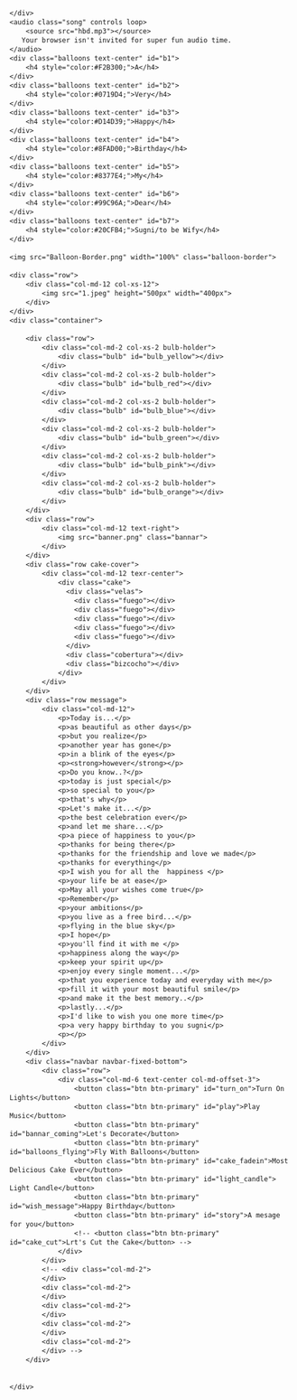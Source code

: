 
<!DOCTYPE html>
<!--[if lt IE 7]> <html class="ie lt-ie9 lt-ie8 lt-ie7"> <![endif]-->
<!--[if IE 7]>    <html class="ie lt-ie9 lt-ie8"> <![endif]-->
<!--[if IE 8]>    <html class="ie lt-ie9"> <![endif]-->
<!--[if gt IE 8]> <html> <![endif]-->
<!--[if !IE]><!--><html lang="en"><!-- <![endif]-->
<head>
	<title>Happy Birthday Sugni</title>
	<link rel="shortcut icon" href="favicon.ico" type="image/x-icon">  
	<meta charset="UTF-8" />
	<meta name="description" content="Happy Birthday">
	<meta name="robots" content="index, follow" />
	<meta name="keywords" content="Birthday, Happy">
	<!-- Strat of Facebook Meta -->
	<meta property="og:type" content="E-Greeting" />
	<meta property="og:image" content="favicon.ico" />
	<meta property="og:description" content="Wish you a very Happy Birthday">
	<!-- End of Facebook Meta Tags -->
	<meta name="viewport" content="width=device-width, initial-scale=1.0, user-scalable=0, minimum-scale=1.0, maximum-scale=1.0">
	<meta name="apple-mobile-web-app-capable" content="yes">
	<meta name="apple-mobile-web-app-status-bar-style" content="black">
	<meta http-equiv="X-UA-Compatible" content="IE=9; IE=8; IE=7; IE=EDGE" />
	<link rel="stylesheet" href="https://maxcdn.bootstrapcdn.com/bootstrap/3.3.1/css/bootstrap.min.css">
	<link rel="stylesheet" type="text/css" href="stylesheet.css">
	<link rel="stylesheet" type="text/css" href="loading.css">
	<link href='http://fonts.googleapis.com/css?family=Signika' rel='stylesheet' type='text/css'>
	<link rel="stylesheet/less" href="cake.less">
	<script src="//cdnjs.cloudflare.com/ajax/libs/less.js/2.1.0/less.min.js"></script>
</head>

<body>
	<div class="loading">
		
	</div>
	<audio class="song" controls loop>
        <source src="hbd.mp3"></source>
	   Your browser isn't invited for super fun audio time.
    </audio>
    <div class="balloons text-center" id="b1">
    	<h4 style="color:#F2B300;">A</h4>
    </div>
    <div class="balloons text-center" id="b2">
    	<h4 style="color:#0719D4;">Very</h4>
    </div>
	<div class="balloons text-center" id="b3">
    	<h4 style="color:#D14D39;">Happy</h4>
    </div>
	<div class="balloons text-center" id="b4">
    	<h4 style="color:#8FAD00;">Birthday</h4>
    </div>
	<div class="balloons text-center" id="b5">
    	<h4 style="color:#8377E4;">My</h4>
    </div>
    <div class="balloons text-center" id="b6">
    	<h4 style="color:#99C96A;">Dear</h4>
    </div>
    <div class="balloons text-center" id="b7">
    	<h4 style="color:#20CFB4;">Sugni/to be Wify</h4>
    </div>

    <img src="Balloon-Border.png" width="100%" class="balloon-border">
 
	<div class="row">
		<div class="col-md-12 col-xs-12">
			<img src="1.jpeg" height="500px" width="400px">
		</div>
	</div>
	<div class="container">
		
		<div class="row">
			<div class="col-md-2 col-xs-2 bulb-holder">
				<div class="bulb" id="bulb_yellow"></div>
			</div>
			<div class="col-md-2 col-xs-2 bulb-holder">
				<div class="bulb" id="bulb_red"></div>
			</div>
			<div class="col-md-2 col-xs-2 bulb-holder">
				<div class="bulb" id="bulb_blue"></div>
			</div>
			<div class="col-md-2 col-xs-2 bulb-holder">
				<div class="bulb" id="bulb_green"></div>
			</div>
			<div class="col-md-2 col-xs-2 bulb-holder">
				<div class="bulb" id="bulb_pink"></div>
			</div>
			<div class="col-md-2 col-xs-2 bulb-holder">
				<div class="bulb" id="bulb_orange"></div>
			</div>
		</div>
		<div class="row">
			<div class="col-md-12 text-right">
				<img src="banner.png" class="bannar">
			</div>
		</div>
		<div class="row cake-cover">
			<div class="col-md-12 texr-center">
				<div class="cake">
				  <div class="velas">
				    <div class="fuego"></div>
				    <div class="fuego"></div>
				    <div class="fuego"></div>
				    <div class="fuego"></div>
				    <div class="fuego"></div>
				  </div>
				  <div class="cobertura"></div>
				  <div class="bizcocho"></div>
				</div>
			</div>
		</div>
		<div class="row message">
			<div class="col-md-12">
				<p>Today is...</p>
				<p>as beautiful as other days</p>
				<p>but you realize</p>
				<p>another year has gone</p>
				<p>in a blink of the eyes</p>
				<p><strong>however</strong></p>
				<p>Do you know..?</p>
				<p>today is just special</p>
				<p>so special to you</p>
				<p>that's why</p>
				<p>Let's make it...</p>
				<p>the best celebration ever</p>
				<p>and let me share...</p>
				<p>a piece of happiness to you</p>
				<p>thanks for being there</p>
				<p>thanks for the friendship and love we made</p>
				<p>thanks for everything</p>
				<p>I wish you for all the  happiness </p>
				<p>your life be at ease</p>
				<p>May all your wishes come true</p>
				<p>Remember</p>
				<p>your ambitions</p>
				<p>you live as a free bird...</p>
				<p>flying in the blue sky</p>
				<p>I hope</p>
				<p>you'll find it with me </p>
				<p>happiness along the way</p>
				<p>keep your spirit up</p>
				<p>enjoy every single moment...</p>
				<p>that you experience today and everyday with me</p>
				<p>fill it with your most beautiful smile</p>
				<p>and make it the best memory..</p>
				<p>lastly...</p>
				<p>I'd like to wish you one more time</p>
				<p>a very happy birthday to you sugni</p>
				<p></p>
			</div>
		</div>
		<div class="navbar navbar-fixed-bottom">
			<div class="row">
				<div class="col-md-6 text-center col-md-offset-3">
					<button class="btn btn-primary" id="turn_on">Turn On Lights</button>
					<button class="btn btn-primary" id="play">Play Music</button>
					<button class="btn btn-primary" id="bannar_coming">Let's Decorate</button>
					<button class="btn btn-primary" id="balloons_flying">Fly With Balloons</button>
					<button class="btn btn-primary" id="cake_fadein">Most Delicious Cake Ever</button>
					<button class="btn btn-primary" id="light_candle"> Light Candle</button>
					<button class="btn btn-primary" id="wish_message">Happy Birthday</button>
					<button class="btn btn-primary" id="story">A mesage for you</button>
					<!-- <button class="btn btn-primary" id="cake_cut">Lrt's Cut the Cake</button> -->
				</div>
			</div>
			<!-- <div class="col-md-2">
			</div>
			<div class="col-md-2">
			</div>
			<div class="col-md-2">
			</div>
			<div class="col-md-2">
			</div>
			<div class="col-md-2">
			</div> -->
		</div>


	</div>
</body>
<script src="https://ajax.googleapis.com/ajax/libs/jquery/1.11.2/jquery.min.js"></script>
<script src="https://maxcdn.bootstrapcdn.com/bootstrap/3.3.1/js/bootstrap.min.js"></script>
<script src="effect.js"></script>
</html>
